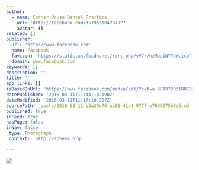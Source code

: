 ```yaml
---
author:
  - name: Corner House Dental Practice
    url: 'http://facebook.com/357963104287927'
    avatar: {}
related: []
publisher:
  url: 'http://www.facebook.com'
  name: Facebook
  favicon: 'https://static.xx.fbcdn.net/rsrc.php/yV/r/hzMapiNYYpW.ico'
  domain: www.facebook.com
keywords: []
description: ''
title: ''
app_links: []
isBasedOnUrl: 'https://www.facebook.com/media/set/?set=a.981972031887028.1073741829.357963104287927&type=3'
datePublished: '2016-03-11T11:44:10.190Z'
dateModified: '2016-03-11T11:17:10.907Z'
sourcePath: _posts/2016-03-11-b3a29c76-ab01-41a4-9777-e7690275b0e6.md
published: true
inFeed: true
hasPage: false
inNav: false
_type: Photograph
_context: 'http://schema.org'

---
```

![](https://scontent.xx.fbcdn.net/hphotos-xpa1/t31.0-8/s720x720/10285068_981972178553680_7871139868181029019_o.jpg)